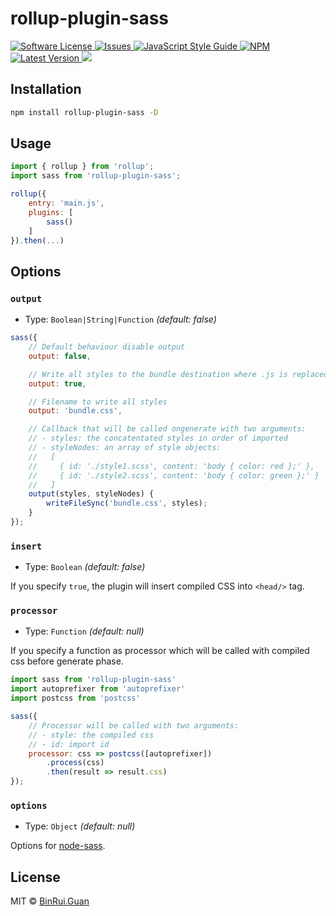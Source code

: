 rollup-plugin-sass
=====

<p>
    <a href="LICENSE">
        <img src="https://img.shields.io/badge/license-MIT-brightgreen.svg" alt="Software License" />
    </a>
    <a href="https://github.com/differui/rollup-plugin-sass/issues">
        <img src="https://img.shields.io/github/issues/differui/rollup-plugin-sass.svg" alt="Issues" />
    </a>
    <a href="http://standardjs.com/">
        <img src="https://img.shields.io/badge/code%20style-standard-brightgreen.svg" alt="JavaScript Style Guide" />
    </a>
    <a href="https://npmjs.org/package/rollup-plugin-sass">
        <img src="https://img.shields.io/npm/v/rollup-plugin-sass.svg?style=flat-squar" alt="NPM" />
    </a>
    <a href="https://github.com/differui/rollup-plugin-sass/releases">
        <img src="https://img.shields.io/github/release/differui/rollup-plugin-sass.svg" alt="Latest Version" />
    </a>
    <a href="https://travis-ci.org/differui/rollup-plugin-sass">
        <img src="https://travis-ci.org/differui/rollup-plugin-sass.svg?branch=master" />
    </a>
</p>

## Installation

```bash
npm install rollup-plugin-sass -D
```

## Usage

```js
import { rollup } from 'rollup';
import sass from 'rollup-plugin-sass';

rollup({
    entry: 'main.js',
    plugins: [
        sass()
    ]
}).then(...)
```

## Options

### `output`

+ Type: `Boolean|String|Function` _(default: false)_

```js
sass({
    // Default behaviour disable output
    output: false,

    // Write all styles to the bundle destination where .js is replaced by .css
    output: true,

    // Filename to write all styles
    output: 'bundle.css',

    // Callback that will be called ongenerate with two arguments:
    // - styles: the concatentated styles in order of imported
    // - styleNodes: an array of style objects:
    //   [
    //     { id: './style1.scss', content: 'body { color: red };' },
    //     { id: './style2.scss', content: 'body { color: green };' }
    //   ]
    output(styles, styleNodes) {
        writeFileSync('bundle.css', styles);
    }
});
```

### `insert`

+ Type: `Boolean` _(default: false)_

If you specify `true`, the plugin will insert compiled CSS into `<head/>` tag.

### `processor`

+ Type: `Function` _(default: null)_

If you specify a function as processor which will be called with compiled css before generate phase.

```js
import sass from 'rollup-plugin-sass'
import autoprefixer from 'autoprefixer'
import postcss from 'postcss'

sass({
    // Processor will be called with two arguments:
    // - style: the compiled css
    // - id: import id
    processor: css => postcss([autoprefixer])
        .process(css)
        .then(result => result.css)
});
```

### `options`

+ Type: `Object` _(default: null)_

Options for [node-sass](https://github.com/sass/node-sass#options).

## License

MIT &copy; [BinRui.Guan](mailto:differui@gmail.com)
